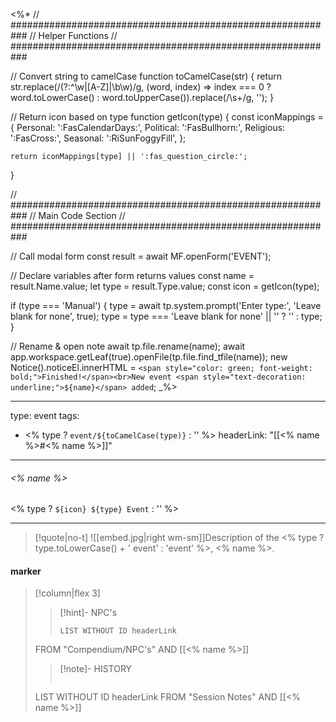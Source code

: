 <%*
// ###########################################################
//                        Helper Functions
// ###########################################################

// Convert string to camelCase
function toCamelCase(str) {
	return str.replace(/(?:^\w|[A-Z]|\b\w)/g, (word, index) => index === 0 ? word.toLowerCase() : word.toUpperCase()).replace(/\s+/g, '');
}

// Return icon based on type
function getIcon(type) {
	const iconMappings = {
		Personal: ':FasCalendarDays:',
		Political: ':FasBullhorn:',
		Religious: ':FasCross:',
		Seasonal: ':RiSunFoggyFill',
	};

	return iconMappings[type] || ':fas_question_circle:';
}

// ###########################################################
//                        Main Code Section
// ###########################################################

// Call modal form
const result = await MF.openForm('EVENT');

// Declare variables after form returns values
const name = result.Name.value;
let type = result.Type.value;
const icon = getIcon(type);

if (type === 'Manual') {
	type = await tp.system.prompt('Enter type:', 'Leave blank for none', true);
	type = type === 'Leave blank for none' || '' ? '' : type;
}

// Rename & open note
await tp.file.rename(name);
await app.workspace.getLeaf(true).openFile(tp.file.find_tfile(name));
new Notice().noticeEl.innerHTML = `<span style="color: green; font-weight: bold;">Finished!</span><br>New event <span style="text-decoration: underline;">${name}</span> added`;
_%>

---
type: event
tags:
 - <% type ? `event/${toCamelCase(type)}` : '' %>
headerLink: "[[<% name %>#<% name %>]]"
---

###### <% name %>
<span class="sub2"><% type ? `${icon} ${type} Event` : '' %></span>
___

> [!quote|no-t]
>![[embed.jpg|right wm-sm]]Description of the <% type ? type.toLowerCase() + ' event' : 'event' %>, <% name %>.
<span class="clearfix"></span>

#### marker
> [!column|flex 3]
>>[!hint]- NPC's
>>```dataview
>>LIST WITHOUT ID headerLink
>FROM "Compendium/NPC's" AND [[<% name %>]]
>
>>[!note]- HISTORY
>>```dataview
>LIST WITHOUT ID headerLink
>FROM "Session Notes" AND [[<% name %>]]